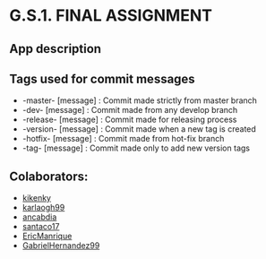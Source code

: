 # G.S.1. FINAL ASSIGNMENT

## App description

## Tags used for commit messages

* -master- [message] : Commit made strictly from master branch
* -dev- [message] : Commit made from any develop branch
* -release- [message] : Commit made for releasing process
* -version- [message] : Commit made when a new tag is created
* -hotfix- [message] : Commit made from hot-fix branch
* -tag- [message] : Commit made only to add new version tags

## Colaborators:
- [kikenky](https://github.com/Aaronhdez)
- [karlaogh99](https://github.com/karlaogh99)
- [ancabdia](https://github.com/ancabdia)
- [santaco17](https://github.com/santaco17)
- [EricManrique](https://github.com/EricManrique)
- [GabrielHernandez99](https://github.com/GabrielHernandez99)
